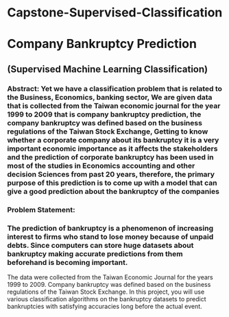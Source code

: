 # Capstone-Supervised-Classification

# Company Bankruptcy Prediction
## (Supervised Machine Learning Classification)
### Abstract: Yet we have a classification problem that is related to the Business, Economics, banking sector, We are given data that is collected from the Taiwan economic journal for the year 1999 to 2009 that is company bankruptcy prediction, the company bankruptcy was defined based on the business regulations of the Taiwan Stock Exchange, Getting to know whether a corporate company about its bankruptcy it is a very important economic importance as it affects the stakeholders and the prediction of corporate bankruptcy has been used in most of the studies in Economics accounting and other decision Sciences from past 20 years, therefore, the primary purpose of this prediction is to come up with a model that can give a good prediction about the bankruptcy of the companies

### Problem Statement:
### The prediction of bankruptcy is a phenomenon of increasing interest to firms who stand to lose money because of unpaid debts. Since computers can store huge datasets about bankruptcy making accurate predictions from them beforehand is becoming important.
The data were collected from the Taiwan Economic Journal for the years 1999 to 2009. Company bankruptcy was defined based on the business regulations of the Taiwan Stock Exchange.
In this project, you will use various classification algorithms on the bankruptcy datasets to predict bankruptcies with satisfying accuracies long before the actual event.

